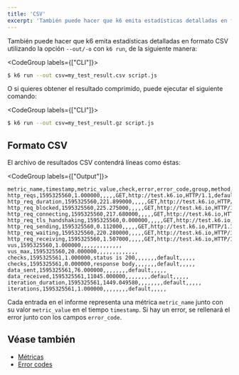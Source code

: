 ```yaml
---
title: 'CSV'
excerpt: 'También puede hacer que k6 emita estadísticas detalladas en formato CSV utilizando la opción -o.'
---
```


También puede hacer que k6 emita estadísticas detalladas en formato CSV utilizando la opción `--out/-o` con `k6 run`, de la siguiente manera:

<CodeGroup labels={["CLI"]}>

```bash
$ k6 run --out csv=my_test_result.csv script.js
```

</CodeGroup>

O si quieres obtener el resultado comprimido, puede ejecutar el siguiente comando:

<CodeGroup labels={["CLI"]}>

```bash
$ k6 run --out csv=my_test_result.gz script.js
```

</CodeGroup>

## Formato CSV

El archivo de resultados CSV contendrá líneas como éstas:

<CodeGroup labels={["Output"]}>

```plain
metric_name,timestamp,metric_value,check,error,error_code,group,method,name,proto,scenario,status,subproto,tls_version,url,extra_tags
http_reqs,1595325560,1.000000,,,,,GET,http://test.k6.io,HTTP/1.1,default,200,,,http://test.k6.io,
http_req_duration,1595325560,221.899000,,,,,GET,http://test.k6.io,HTTP/1.1,default,200,,,http://test.k6.io,
http_req_blocked,1595325560,225.275000,,,,,GET,http://test.k6.io,HTTP/1.1,default,200,,,http://test.k6.io,
http_req_connecting,1595325560,217.680000,,,,,GET,http://test.k6.io,HTTP/1.1,default,200,,,http://test.k6.io,
http_req_tls_handshaking,1595325560,0.000000,,,,,GET,http://test.k6.io,HTTP/1.1,default,200,,,http://test.k6.io,
http_req_sending,1595325560,0.112000,,,,,GET,http://test.k6.io,HTTP/1.1,default,200,,,http://test.k6.io,
http_req_waiting,1595325560,220.280000,,,,,GET,http://test.k6.io,HTTP/1.1,default,200,,,http://test.k6.io,
http_req_receiving,1595325560,1.507000,,,,,GET,http://test.k6.io,HTTP/1.1,default,200,,,http://test.k6.io,
vus,1595325560,1.000000,,,,,,,,,,,,,
vus_max,1595325560,20.000000,,,,,,,,,,,,,
checks,1595325561,1.000000,status is 200,,,,,,,default,,,,,
checks,1595325561,0.000000,response body,,,,,,,default,,,,,
data_sent,1595325561,76.000000,,,,,,,,default,,,,,
data_received,1595325561,11045.000000,,,,,,,,default,,,,,
iteration_duration,1595325561,1449.049580,,,,,,,,default,,,,,
iterations,1595325561,1.000000,,,,,,,,default,,,,,
```

</CodeGroup>

Cada entrada en el informe representa una métrica `metric_name` junto con su valor `metric_value` en el tiempo `timestamp`. Si hay un error, se rellenará el error junto con los campos `error_code`.

## Véase también

- [Métricas](/using-k6/metrics)
- [Error codes](/javascript-api/error-codes)
